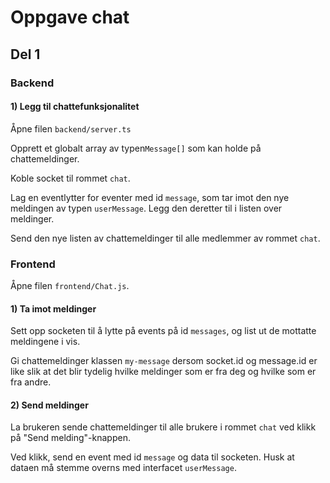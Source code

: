 # Oppgave chat

## Del 1

### Backend

#### 1) Legg til chattefunksjonalitet

Åpne filen `backend/server.ts`

Opprett et globalt array av typen`Message[]` som kan holde på chattemeldinger.

Koble socket til rommet `chat`.

Lag en eventlytter for eventer med id `message`, som tar imot den nye meldingen av typen `userMessage`. Legg den deretter til i listen over meldinger.

Send den nye listen av chattemeldinger til alle medlemmer av rommet `chat`.

### Frontend

Åpne filen `frontend/Chat.js`.

#### 1) Ta imot meldinger

Sett opp socketen til å lytte på events på id `messages`, og list ut de mottatte meldingene i vis. 

Gi chattemeldinger klassen `my-message` dersom socket.id og message.id er like slik at det blir tydelig hvilke meldinger som er fra deg og hvilke som er fra andre.

#### 2) Send meldinger

La brukeren sende chattemeldinger til alle brukere i rommet `chat` ved klikk på "Send melding"-knappen.

Ved klikk, send en event med id `message` og data til socketen. Husk at dataen må stemme overns med interfacet `userMessage`.

